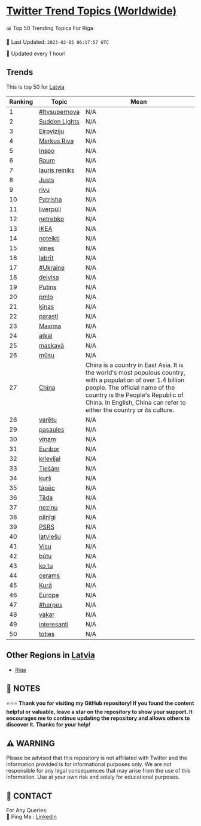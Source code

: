 [Twitter Trend Topics (Worldwide)](https://github.com/ErcinDedeoglu/Twitter-Trend-Topics)
==========


📊 Top 50 Trending Topics For Riga

📆 Last Updated: `2023-02-05 06:17:57 UTC`

🔧 Updated every 1 hour!


## Trends

This is top 50 for [Latvia](</Latvia>)

| Ranking | Topic | Mean |
| ------- | ------------ | ------------ |
| 1 | [#ltvsupernova](http://twitter.com/search?q=%23ltvsupernova) | N/A |
| 2 | [Sudden Lights](http://twitter.com/search?q=Sudden+Lights) | N/A |
| 3 | [Eirovīziju](http://twitter.com/search?q=Eirov%c4%abziju) | N/A |
| 4 | [Markus Riva](http://twitter.com/search?q=Markus+Riva) | N/A |
| 5 | [Inspo](http://twitter.com/search?q=Inspo) | N/A |
| 6 | [Raum](http://twitter.com/search?q=Raum) | N/A |
| 7 | [lauris reiniks](http://twitter.com/search?q=lauris+reiniks) | N/A |
| 8 | [Justs](http://twitter.com/search?q=Justs) | N/A |
| 9 | [rivu](http://twitter.com/search?q=rivu) | N/A |
| 10 | [Patrisha](http://twitter.com/search?q=Patrisha) | N/A |
| 11 | [liverpūli](http://twitter.com/search?q=liverp%c5%abli) | N/A |
| 12 | [ņetrebko](http://twitter.com/search?q=%c5%86etrebko) | N/A |
| 13 | [IKEA](http://twitter.com/search?q=IKEA) | N/A |
| 14 | [noteikti](http://twitter.com/search?q=noteikti) | N/A |
| 15 | [vīnes](http://twitter.com/search?q=v%c4%abnes) | N/A |
| 16 | [labrīt](http://twitter.com/search?q=labr%c4%abt) | N/A |
| 17 | [#Ukraine](http://twitter.com/search?q=%23Ukraine) | N/A |
| 18 | [deivisa](http://twitter.com/search?q=deivisa) | N/A |
| 19 | [Putins](http://twitter.com/search?q=Putins) | N/A |
| 20 | [pmlp](http://twitter.com/search?q=pmlp) | N/A |
| 21 | [ķīnas](http://twitter.com/search?q=%c4%b7%c4%abnas) | N/A |
| 22 | [parasti](http://twitter.com/search?q=parasti) | N/A |
| 23 | [Maxima](http://twitter.com/search?q=Maxima) | N/A |
| 24 | [atkal](http://twitter.com/search?q=atkal) | N/A |
| 25 | [maskavā](http://twitter.com/search?q=maskav%c4%81) | N/A |
| 26 | [mūsu](http://twitter.com/search?q=m%c5%absu) | N/A |
| 27 | [China](http://twitter.com/search?q=China) | China is a country in East Asia. It is the world's most populous country, with a population of over 1.4 billion people. The official name of the country is the People's Republic of China. In English, China can refer to either the country or its culture. |
| 28 | [varētu](http://twitter.com/search?q=var%c4%93tu) | N/A |
| 29 | [pasaules](http://twitter.com/search?q=pasaules) | N/A |
| 30 | [viņam](http://twitter.com/search?q=vi%c5%86am) | N/A |
| 31 | [Euribor](http://twitter.com/search?q=Euribor) | N/A |
| 32 | [krievijai](http://twitter.com/search?q=krievijai) | N/A |
| 33 | [Tiešām](http://twitter.com/search?q=Tie%c5%a1%c4%81m) | N/A |
| 34 | [kurš](http://twitter.com/search?q=kur%c5%a1) | N/A |
| 35 | [tāpēc](http://twitter.com/search?q=t%c4%81p%c4%93c) | N/A |
| 36 | [Tāda](http://twitter.com/search?q=T%c4%81da) | N/A |
| 37 | [nezinu](http://twitter.com/search?q=nezinu) | N/A |
| 38 | [pilnīgi](http://twitter.com/search?q=piln%c4%abgi) | N/A |
| 39 | [PSRS](http://twitter.com/search?q=PSRS) | N/A |
| 40 | [latviešu](http://twitter.com/search?q=latvie%c5%a1u) | N/A |
| 41 | [Visu](http://twitter.com/search?q=Visu) | N/A |
| 42 | [būtu](http://twitter.com/search?q=b%c5%abtu) | N/A |
| 43 | [ko tu](http://twitter.com/search?q=ko+tu) | N/A |
| 44 | [cerams](http://twitter.com/search?q=cerams) | N/A |
| 45 | [Kurā](http://twitter.com/search?q=Kur%c4%81) | N/A |
| 46 | [Europe](http://twitter.com/search?q=Europe) | N/A |
| 47 | [#herpes](http://twitter.com/search?q=%23herpes) | N/A |
| 48 | [vakar](http://twitter.com/search?q=vakar) | N/A |
| 49 | [interesanti](http://twitter.com/search?q=interesanti) | N/A |
| 50 | [toties](http://twitter.com/search?q=toties) | N/A |



## Other Regions in [Latvia](</Latvia>)

* [Riga](</Latvia/Riga.md>)



## 📝 NOTES

⭐⭐⭐ **Thank you for visiting my GitHub repository! If you found the content helpful or valuable, leave a star on the repository to show your support. It encourages me to continue updating the repository and allows others to discover it. Thanks for your help!**


## ⚠️ WARNING

Please be advised that this repository is not affiliated with Twitter and the information provided is for informational purposes only. We are not responsible for any legal consequences that may arise from the use of this information. Use at your own risk and solely for educational purposes.


## 📨 CONTACT

 For Any Queries:  
            🏓 Ping Me : [LinkedIn](https://www.linkedin.com/in/ercindedeoglu/)

